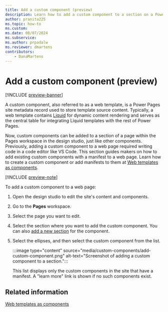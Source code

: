 ```yaml
---
title: Add a custom component (preview)
description: Learn how to add a custom component to a section on a Power Pages site.
author: pranita225
ms.topic: how-to
ms.custom: 
ms.date: 08/07/2024
ms.subservice:
ms.author: prpadalw
ms.reviewer: dmartens
contributors:
    - DanaMartens
---
```


# Add a custom component (preview)

[!INCLUDE [preview-banner](~/../shared-content/shared/preview-includes/preview-banner.md)]

A custom component, also referred to as a web template, is a Power Pages site metadata record used to store template source content. Typically, a web template contains [Liquid](../configure/liquid-overview.md) for dynamic content rendering and serves as the central table for integrating Liquid templates with the rest of Power Pages.

Now, custom components can be added to a section of a page within the Pages workspace in the design studio, just like other components. Previously, adding a custom component to a web page required writing code in a code editor like VS Code. This section guides makers on how to add existing custom components with a manifest to a web page. Learn how to create a custom component or add manifests to them at [Web templates as components](../configure/web-templates-as-components.md).

[!INCLUDE [preview-note](~/../shared-content/shared/preview-includes/preview-note-pp.md)]

To add a custom component to a web page:

1. Open the design studio to edit the site's content and components.
1. Go to the **Pages** workspace.
1. Select the page you want to edit.
1. Select the section where you want to add the custom component. You can also [add a new section](add-sections.md) for the component.
1. Select the ellipses, and then select the custom component from the list.

    :::image type="content" source="media/custom-components/add-custom-component.png" alt-text="Screenshot of adding a custom component to a section.":::

    This list displays only the custom components in the site that have a manifest. A "learn more" link is shown if no such components exist.

## Related information

[Web templates as components](../configure/web-templates-as-components.md)
